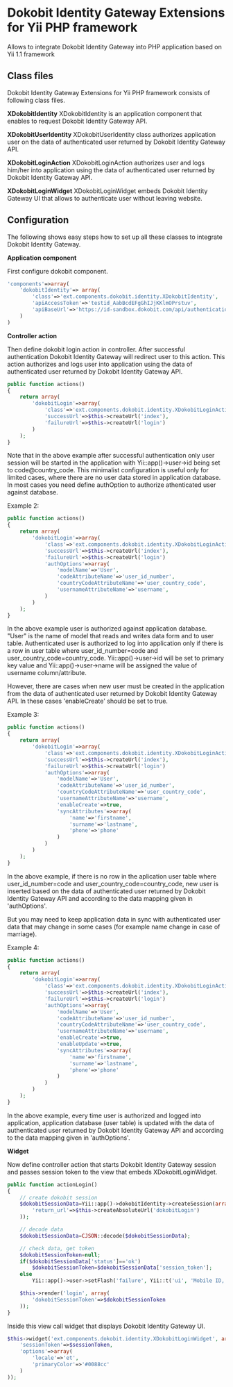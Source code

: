 Dokobit Identity Gateway Extensions for Yii PHP framework
=========================================================

Allows to integrate Dokobit Identity Gateway into PHP application based on Yii 1.1 framework

Class files
-----------

Dokobit Identity Gateway Extensions for Yii PHP framework consists of following class files.

**XDokobitIdentity**
XDokobitIdentity is an application component that enables to request Dokobit Identity Gateway API.

**XDokobitUserIdentity**
XDokobitUserIdentity class authorizes application user on the data of authenticated user returned by Dokobit Identity Gateway API.

**XDokobitLoginAction**
XDokobitLoginAction authorizes user and logs him/her into application using the data of authenticated user returned by Dokobit Identity Gateway API.

**XDokobitLoginWidget**
XDokobitLoginWidget embeds Dokobit Identity Gateway UI that allows to authenticate user without leaving website.

Configuration
-------------

The following shows easy steps how to set up all these classes to integrate Dokobit Identity Gateway.

**Application component**

First configure dokobit component.

```php
'components'=>array(
    'dokobitIdentity'=> array(
        'class'=>'ext.components.dokobit.identity.XDokobitIdentity',
        'apiAccessToken'=>'testid_AabBcdEFgGhIJjKKlmOPrstuv',
        'apiBaseUrl'=>'https://id-sandbox.dokobit.com/api/authentication/'
    )
)
```

**Controller action**

Then define dokobit login action in controller. After successful authentication Dokobit Identity Gateway will redirect user to this action. This action authorizes and logs user into application using the data of authenticated user returned by Dokobit Identity Gateway API.

```php
public function actions()
{
    return array(
        'dokobitLogin'=>array(
            'class'=>'ext.components.dokobit.identity.XDokobitLoginAction',
            'successUrl'=>$this->createUrl('index'),
            'failureUrl'=>$this->createUrl('login')
        )
    );
}
```

Note that in the above example after successful authentication only user session will be started in the application with Yii::app()->user->id being set to code@country_code. This minimalist configuration is useful only for limited cases, where there are no user data stored in application database. In most cases you need define authOption to authorize athenticated user against database.

Example 2:

```php
public function actions()
{
    return array(
        'dokobitLogin'=>array(
            'class'=>'ext.components.dokobit.identity.XDokobitLoginAction',
            'successUrl'=>$this->createUrl('index'),
            'failureUrl'=>$this->createUrl('login')
            'authOptions'=>array(
                'modelName'=>'User',
                'codeAttributeName'=>'user_id_number',
                'countryCodeAttributeName'=>'user_country_code',
                'usernameAttributeName'=>'username',
            )
        )
    );
}
```

In the above example user is authorized against application database. "User" is the name of model that reads and writes data form and to user table. Authenticated user is authorized to log into application only if there is a row in user table where user_id_number=code and user_country_code=country_code. Yii::app()->user->id will be set to primary key value and Yii::app()->user->name will be assigned the value of username column/attribute.

However, there are cases when new user must be created in the application from the data of authenticated user returned by Dokobit Identity Gateway API. In these cases 'enableCreate' should be set to true.

Example 3:

```php
public function actions()
{
    return array(
        'dokobitLogin'=>array(
            'class'=>'ext.components.dokobit.identity.XDokobitLoginAction',
            'successUrl'=>$this->createUrl('index'),
            'failureUrl'=>$this->createUrl('login')
            'authOptions'=>array(
                'modelName'=>'User',
                'codeAttributeName'=>'user_id_number',
                'countryCodeAttributeName'=>'user_country_code',
                'usernameAttributeName'=>'username',
                'enableCreate'=>true,
                'syncAttributes'=>array(
                    'name'=>'firstname',
                    'surname'=>'lastname',
                    'phone'=>'phone'
                )
            )
        )
    );
}
```

In the above example, if there is no row in the aplication user table where user_id_number=code and user_country_code=country_code, new user is inserted based on the data of authenticated user returned by Dokobit Identity Gateway API and according to the data mapping given in 'authOptions'.

But you may need to keep application data in sync with authenticated user data that may change in some cases (for example name change in case of marriage).

Example 4:

```php
public function actions()
{
    return array(
        'dokobitLogin'=>array(
            'class'=>'ext.components.dokobit.identity.XDokobitLoginAction',
            'successUrl'=>$this->createUrl('index'),
            'failureUrl'=>$this->createUrl('login')
            'authOptions'=>array(
                'modelName'=>'User',
                'codeAttributeName'=>'user_id_number',
                'countryCodeAttributeName'=>'user_country_code',
                'usernameAttributeName'=>'username',
                'enableCreate'=>true,
                'enableUpdate'=>true,
                'syncAttributes'=>array(
                    'name'=>'firstname',
                    'surname'=>'lastname',
                    'phone'=>'phone'
                )
            )
        )
    );
}
```

In the above example, every time user is authorized and logged into application, application database (user table) is updated with the data of authenticated user returned by Dokobit Identity Gateway API and according to the data mapping given in 'authOptions'.

**Widget**

Now define controller action that starts Dokobit Identity Gateway session and passes session token to the view that embeds XDokobitLoginWidget.

```php
public function actionLogin()
{
    // create dokobit session
    $dokobitSessionData=Yii::app()->dokobitIdentity->createSession(array(
        'return_url'=>$this->createAbsoluteUrl('dokobitLogin')
    ));

    // decode data
    $dokobitSessionData=CJSON::decode($dokobitSessionData);

    // check data, get token
    $dokobitSessionToken=null;
    if($dokobitSessionData['status']=='ok')
        $dokobitSessionToken=$dokobitSessionData['session_token'];
    else
        Yii::app()->user->setFlash('failure', Yii::t('ui', 'Mobile ID, Smart Card and Smart-ID authentication methods are unavailable!'));

    $this->render('login', array(
        'dokobitSessionToken'=>$dokobitSessionToken
    ));
}
```

Inside this view call widget that displays Dokobit Identity Gateway UI.

```php
$this->widget('ext.components.dokobit.identity.XDokobitLoginWidget', array(
    'sessionToken'=>$sessionToken,
    'options'=>array(
        'locale'=>'et',
        'primaryColor'=>'#0088cc'
    )
));
```